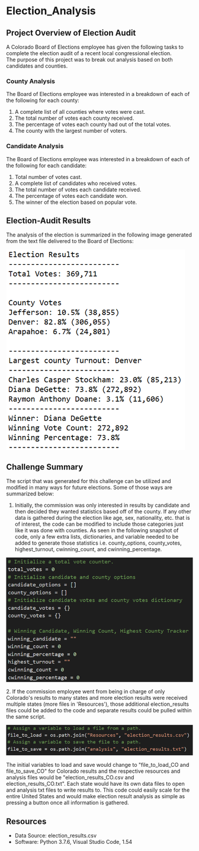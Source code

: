 # Election_Analysis

## Project Overview of Election Audit
A Colorado Board of Elections employee has given the following tasks to complete the election audit of a recent local congressional election.<br>
The purpose of this project was to break out analysis based on both candidates and counties.

### County Analysis
The Board of Elections employee was interested in a breakdown of each of the following for each county:

1. A complete list of all counties where votes were cast.
2. The total number of votes each county received.
3. The percentage of votes each county had out of the total votes.
4. The county with the largest number of voters.

### Candidate Analysis
The Board of Elections employee was interested in a breakdown of each of the following for each candidate:

1. Total number of votes cast.
2. A complete list of candidates who received votes.
3. The total number of votes each candidate received.
4. The percentage of votes each candidate won.
5. The winner of the election based on popular vote.

## Election-Audit Results

The analysis of the election is summarized in the following image generated from the text file delivered to the Board of Elections:
<p align="left">
    <img src="https://github.com/smyoung88/Election_Analysis/blob/main/analysis/election_results_image.png">
</p>

## Challenge Summary
The script that was generated for this challenge can be utilized and modified in many ways for future elections. Some of those ways are summarized below:
1. Initially, the commission was only interested in results by candidate and then decided they wanted statistics based off of the county. If any other data is gathered during the election like age, sex, nationality, etc. that is of interest, the code can be modified to include those categories just like it was done with counties. As seen in the following snapshot of code, only a few extra lists, dictionaries, and variable needed to be added to generate those statistics i.e. county_options, county_votes, highest_turnout, cwinning_count, and cwinning_percentage.
<p align="center">
<img src="https://github.com/smyoung88/Election_Analysis/blob/main/analysis/Script_categories.png">
</p>
2. If the commission employee went from being in charge of only Colorado's results to many states and more election results were received multiple states (more files in 'Resources'), those additional election_results files could be added to the code and separate results could be pulled within the same script.
<p align="center">
<img src="https://github.com/smyoung88/Election_Analysis/blob/main/analysis/resources_and_analysis.png">
</p>
The initial variables to load and save would change to "file_to_load_CO and file_to_save_CO" for Colorado results and the respective resources and analysis files would be "election_results_CO.csv and election_results_CO.txt". Each state would have its own data files to open and analysis txt files to write results to. This code could easily scale for the entire United States and would make election result analysis as simple as pressing a button once all information is gathered.

## Resources
- Data Source: election_results.csv
- Software: Python 3.7.6, Visual Studio Code, 1.54
